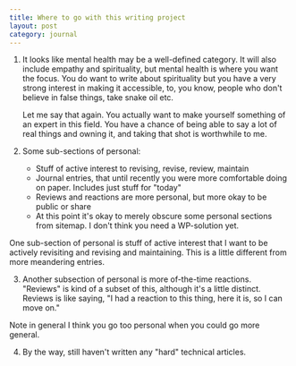 ```yaml
---
title: Where to go with this writing project
layout: post
category: journal
---
```


1.  It looks like mental health may be a well-defined category. It will also include empathy and spirituality, but mental health is where you want the focus. You do want to write about spirituality but you have a very strong interest in making it accessible, to, you know, people who don't believe in false things, take snake oil etc.

    Let me say that again.  You actually want to make yourself something of an expert in this field.  You have a chance of being able to say a lot of real things and owning it, and taking that shot is worthwhile to me.

2.  Some sub-sections of personal:
    * Stuff of active interest to revising, revise, review, maintain
    * Journal entries, that until recently you were more comfortable doing on paper. Includes just stuff for "today"
    * Reviews and reactions are more personal, but more okay to be public or share
    * At this point it's okay to merely obscure some personal sections from sitemap. I don't think you need a WP-solution yet.

 One sub-section of personal is stuff of active interest that I want to be actively revisiting and revising and maintaining. This is a little different from more meandering entries.

3.  Another subsection of personal is more of-the-time reactions.  "Reviews" is kind of a subset of this, although it's a little distinct.  Reviews is like saying, "I had a reaction to this thing, here it is, so I can move on."

Note in general I think you go too personal when you could go more general.

4.  By the way, still haven't written any "hard" technical articles.
